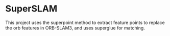 # SuperSLAM
This project uses the superpoint method to extract feature points to replace the orb features in ORB-SLAM3, and uses superglue for matching.
